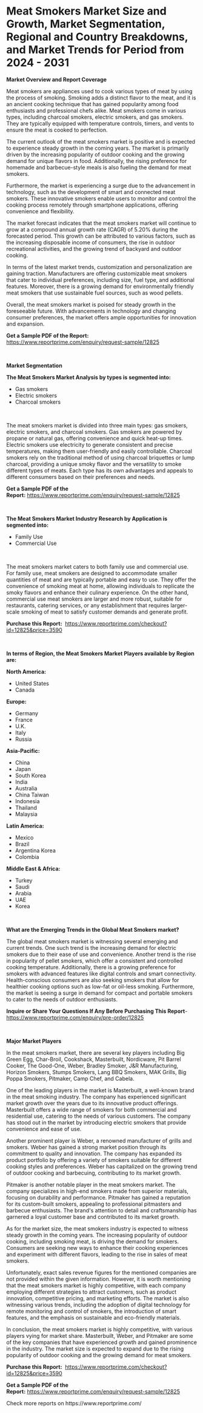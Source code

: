 <p><h1>Meat Smokers Market Size and Growth, Market Segmentation, Regional and Country Breakdowns, and Market Trends for Period from 2024 -  2031</h1></p><p><strong>Market Overview and Report Coverage</strong></p>
<p><p>Meat smokers are appliances used to cook various types of meat by using the process of smoking. Smoking adds a distinct flavor to the meat, and it is an ancient cooking technique that has gained popularity among food enthusiasts and professional chefs alike. Meat smokers come in various types, including charcoal smokers, electric smokers, and gas smokers. They are typically equipped with temperature controls, timers, and vents to ensure the meat is cooked to perfection.</p><p>The current outlook of the meat smokers market is positive and is expected to experience steady growth in the coming years. The market is primarily driven by the increasing popularity of outdoor cooking and the growing demand for unique flavors in food. Additionally, the rising preference for homemade and barbecue-style meals is also fueling the demand for meat smokers.</p><p>Furthermore, the market is experiencing a surge due to the advancement in technology, such as the development of smart and connected meat smokers. These innovative smokers enable users to monitor and control the cooking process remotely through smartphone applications, offering convenience and flexibility.</p><p>The market forecast indicates that the meat smokers market will continue to grow at a compound annual growth rate (CAGR) of 5.20% during the forecasted period. This growth can be attributed to various factors, such as the increasing disposable income of consumers, the rise in outdoor recreational activities, and the growing trend of backyard and outdoor cooking.</p><p>In terms of the latest market trends, customization and personalization are gaining traction. Manufacturers are offering customizable meat smokers that cater to individual preferences, including size, fuel type, and additional features. Moreover, there is a growing demand for environmentally friendly meat smokers that use sustainable fuel sources, such as wood pellets.</p><p>Overall, the meat smokers market is poised for steady growth in the foreseeable future. With advancements in technology and changing consumer preferences, the market offers ample opportunities for innovation and expansion.</p></p>
<p><strong>Get a Sample PDF of the Report:</strong> <a href="https://www.reportprime.com/enquiry/request-sample/12825">https://www.reportprime.com/enquiry/request-sample/12825</a></p>
<p>&nbsp;</p>
<p><strong>Market Segmentation</strong></p>
<p><strong>The Meat Smokers Market Analysis by types is segmented into:</strong></p>
<p><ul><li>Gas smokers</li><li>Electric smokers</li><li>Charcoal smokers</li></ul></p>
<p>&nbsp;</p>
<p><p>The meat smokers market is divided into three main types: gas smokers, electric smokers, and charcoal smokers. Gas smokers are powered by propane or natural gas, offering convenience and quick heat-up times. Electric smokers use electricity to generate consistent and precise temperatures, making them user-friendly and easily controllable. Charcoal smokers rely on the traditional method of using charcoal briquettes or lump charcoal, providing a unique smoky flavor and the versatility to smoke different types of meats. Each type has its own advantages and appeals to different consumers based on their preferences and needs.</p></p>
<p><strong>Get a Sample PDF of the Report:</strong>&nbsp;<a href="https://www.reportprime.com/enquiry/request-sample/12825">https://www.reportprime.com/enquiry/request-sample/12825</a></p>
<p>&nbsp;</p>
<p><strong>The Meat Smokers Market Industry Research by Application is segmented into:</strong></p>
<p><ul><li>Family Use</li><li>Commercial Use</li></ul></p>
<p>&nbsp;</p>
<p><p>The meat smokers market caters to both family use and commercial use. For family use, meat smokers are designed to accommodate smaller quantities of meat and are typically portable and easy to use. They offer the convenience of smoking meat at home, allowing individuals to replicate the smoky flavors and enhance their culinary experience. On the other hand, commercial use meat smokers are larger and more robust, suitable for restaurants, catering services, or any establishment that requires larger-scale smoking of meat to satisfy customer demands and generate profit.</p></p>
<p><strong>Purchase this Report:</strong>&nbsp; <a href="https://www.reportprime.com/checkout?id=12825&price=3590">https://www.reportprime.com/checkout?id=12825&price=3590</a></p>
<p>&nbsp;</p>
<p><strong>In terms of Region, the Meat Smokers Market Players available by Region are:</strong></p>
<p>
    <p> <strong> North America: </strong>
        <ul>
            <li>United States</li>
            <li>Canada</li>
        </ul>
        </p> 
    <p> <strong> Europe: </strong>
        <ul>
            <li>Germany</li>
            <li>France</li>
            <li>U.K.</li>
            <li>Italy</li>
            <li>Russia</li>
        </ul>
        </p> 
    <p> <strong> Asia-Pacific: </strong>
        <ul>
            <li>China</li>
            <li>Japan</li>
            <li>South Korea</li>
            <li>India</li>
            <li>Australia</li>
            <li>China Taiwan</li>
            <li>Indonesia</li>
            <li>Thailand</li>
            <li>Malaysia</li>
        </ul>
        </p> 
    <p> <strong> Latin America: </strong>
        <ul>
            <li>Mexico</li>
            <li>Brazil</li>
            <li>Argentina Korea</li>
            <li>Colombia</li>
        </ul>
        </p> 
    <p> <strong> Middle East & Africa: </strong>
        <ul>
            <li>Turkey</li>
            <li>Saudi</li>
            <li>Arabia</li>
            <li>UAE</li>
            <li>Korea</li>
        </ul>
    </p>
    </p>
<p>&nbsp;</p>
<p><strong>What are the Emerging Trends in the Global Meat Smokers market?</strong></p>
<p><p>The global meat smokers market is witnessing several emerging and current trends. One such trend is the increasing demand for electric smokers due to their ease of use and convenience. Another trend is the rise in popularity of pellet smokers, which offer a consistent and controlled cooking temperature. Additionally, there is a growing preference for smokers with advanced features like digital controls and smart connectivity. Health-conscious consumers are also seeking smokers that allow for healthier cooking options such as low-fat or oil-less smoking. Furthermore, the market is seeing a surge in demand for compact and portable smokers to cater to the needs of outdoor enthusiasts.</p></p>
<p><strong>Inquire or Share Your Questions If Any Before Purchasing This Report</strong>- <a href="https://www.reportprime.com/enquiry/pre-order/12825">https://www.reportprime.com/enquiry/pre-order/12825</a></p>
<p>&nbsp;</p>
<p><strong>Major Market Players</strong></p>
<p><p>In the meat smokers market, there are several key players including Big Green Egg, Char-Broil, Cookshack, Masterbuilt, Nordicware, Pit Barrel Cooker, The Good-One, Weber, Bradley Smoker, J&R Manufacturing, Horizon Smokers, Stumps Smokers, Lang BBQ Smokers, MAK Grills, Big Poppa Smokers, Pitmaker, Camp Chef, and Cabela. </p><p>One of the leading players in the market is Masterbuilt, a well-known brand in the meat smoking industry. The company has experienced significant market growth over the years due to its innovative product offerings. Masterbuilt offers a wide range of smokers for both commercial and residential use, catering to the needs of various customers. The company has stood out in the market by introducing electric smokers that provide convenience and ease of use.</p><p>Another prominent player is Weber, a renowned manufacturer of grills and smokers. Weber has gained a strong market position through its commitment to quality and innovation. The company has expanded its product portfolio by offering a variety of smokers suitable for different cooking styles and preferences. Weber has capitalized on the growing trend of outdoor cooking and barbecuing, contributing to its market growth.</p><p>Pitmaker is another notable player in the meat smokers market. The company specializes in high-end smokers made from superior materials, focusing on durability and performance. Pitmaker has gained a reputation for its custom-built smokers, appealing to professional pitmasters and barbecue enthusiasts. The brand's attention to detail and craftsmanship has garnered a loyal customer base and contributed to its market growth.</p><p>As for the market size, the meat smokers industry is expected to witness steady growth in the coming years. The increasing popularity of outdoor cooking, including smoking meat, is driving the demand for smokers. Consumers are seeking new ways to enhance their cooking experiences and experiment with different flavors, leading to the rise in sales of meat smokers.</p><p>Unfortunately, exact sales revenue figures for the mentioned companies are not provided within the given information. However, it is worth mentioning that the meat smokers market is highly competitive, with each company employing different strategies to attract customers, such as product innovation, competitive pricing, and marketing efforts. The market is also witnessing various trends, including the adoption of digital technology for remote monitoring and control of smokers, the introduction of smart features, and the emphasis on sustainable and eco-friendly materials.</p><p>In conclusion, the meat smokers market is highly competitive, with various players vying for market share. Masterbuilt, Weber, and Pitmaker are some of the key companies that have experienced growth and gained prominence in the industry. The market size is expected to expand due to the rising popularity of outdoor cooking and the growing demand for meat smokers.</p></p>
<p><strong>Purchase this Report:</strong>&nbsp;&nbsp;<a href="https://www.reportprime.com/checkout?id=12825&price=3590">https://www.reportprime.com/checkout?id=12825&price=3590</a></p>
<p></p>
<p><strong>Get a Sample PDF of the Report:</strong>&nbsp;<a href="https://www.reportprime.com/enquiry/request-sample/12825">https://www.reportprime.com/enquiry/request-sample/12825</a></p>
<p>Check more reports on https://www.reportprime.com/</p>